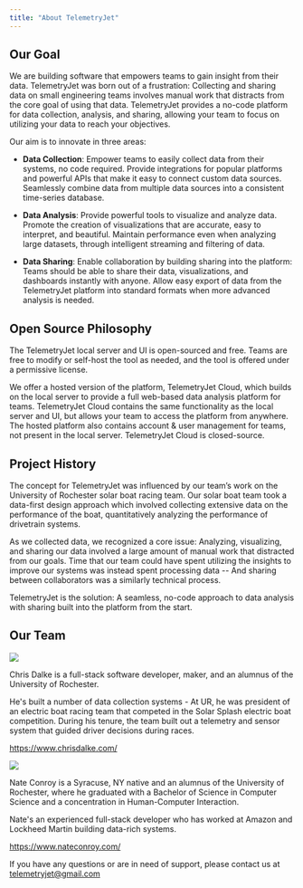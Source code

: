 ```yaml
---
title: "About TelemetryJet"
---
```


## Our Goal
We are building software that empowers teams to gain insight from their data. TelemetryJet was born out of a frustration: Collecting and sharing data on small engineering teams involves manual work that distracts from the core goal of using that data. TelemetryJet provides a no-code platform for data collection, analysis, and sharing, allowing your team to focus on utilizing your data to reach your objectives.

Our aim is to innovate in three areas:

- **Data Collection**:  Empower teams to easily collect data from their systems, no code required. Provide integrations for popular platforms and powerful APIs that make it easy to connect custom data sources. Seamlessly combine data from multiple data sources into a consistent time-series database. 

- **Data Analysis**: Provide powerful tools to visualize and analyze data. Promote the creation of visualizations that are accurate, easy to interpret, and beautiful. Maintain performance even when analyzing large datasets, through intelligent streaming and filtering of data.

- **Data Sharing**: Enable collaboration by building sharing into the platform: Teams should be able to share their data, visualizations, and dashboards instantly with anyone. Allow easy export of data from the TelemetryJet platform into standard formats when more advanced analysis is needed.

## Open Source Philosophy
The TelemetryJet local server and UI is open-sourced and free. Teams are free to modify or self-host the tool as needed, and the tool is offered under a permissive license.

We offer a hosted version of the platform, TelemetryJet Cloud, which builds on the local server to provide a full web-based data analysis platform for teams. TelemetryJet Cloud contains the same functionality as the local server and UI, but allows your team to access the platform from anywhere. The hosted platform also contains account & user management for teams, not present in the local server. TelemetryJet Cloud is closed-source.

## Project History
The concept for TelemetryJet was influenced by our team’s work on the University of Rochester solar boat racing team. Our solar boat team took a data-first design approach which involved collecting extensive data on the performance of the boat, quantitatively analyzing the performance of drivetrain systems.

As we collected data, we recognized a core issue: Analyzing, visualizing, and sharing our data involved a large amount of manual work that distracted from our goals. Time that our team could have spent utilizing the insights to improve our systems was instead spent processing data -- And sharing between collaborators was a similarly technical process.

TelemetryJet is the solution: A seamless, no-code approach to data analysis with sharing built into the platform from the start.

## Our Team
<div class="profileImage">
    <img src="/img/chris.jpg" />
</div> 

<div class="profileText">
<p>Chris Dalke is a full-stack software developer, maker, and an alumnus of the University of Rochester.
</p>
<p>
He's built a number of data collection systems - At UR, he was president of an electric boat racing team that competed in the Solar Splash electric boat competition. During his tenure, the team built out a telemetry and sensor system that guided driver decisions during races.
</p>
<p>
<a href="https://www.chrisdalke.com/"><span class="bp3-icon bp3-icon-globe-network"></span> https://www.chrisdalke.com/</a>
</p>
</div>

<div class="profileImageClearfix"></div>

<div class="profileImage">
    <img src="/img/nate.jpg" />
</div> 

<div class="profileText">
<p>
Nate Conroy is a Syracuse, NY native and an alumnus of the University of Rochester, where he graduated with a Bachelor of Science in Computer Science and a concentration in Human-Computer Interaction.
</p>
<p>
Nate's an experienced full-stack developer who has worked at Amazon and Lockheed Martin building data-rich systems.
</p>
<p>
<a href="https://www.nateconroy.com/"><span class="bp3-icon bp3-icon-globe-network"></span> https://www.nateconroy.com/</a>
</p>
</div>

<div class="profileImageClearfix"></div>

If you have any questions or are in need of support, please contact us at [telemetryjet@gmail.com](mailto:telemetryjet@gmail.com)